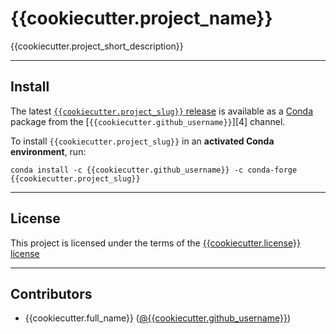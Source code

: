 # {{cookiecutter.project_name}} #

{{cookiecutter.project_short_description}}

-------------------------------------------------------------------------------

Install
-------

The latest [`{{cookiecutter.project_slug}}` release][3] is available as a
[Conda][2] package from the [`{{cookiecutter.github_username}}`][4] channel.

To install `{{cookiecutter.project_slug}}` in an **activated Conda environment**, run:

    conda install -c {{cookiecutter.github_username}} -c conda-forge {{cookiecutter.project_slug}}

-------------------------------------------------------------------------------

License
-------

This project is licensed under the terms of the [{{cookiecutter.license}} license](/LICENSE.md)

-------------------------------------------------------------------------------

Contributors
------------

 - {{cookiecutter.full_name}} ([@{{cookiecutter.github_username}}](https://github.com/{{cookiecutter.github_username}}))


[1]: https://www.arduino.cc/en/Reference/HomePage
[2]: http://www.scons.org/
[3]: https://github.com/{{cookiecutter.github_username}}/{{cookiecutter.project_slug}}
